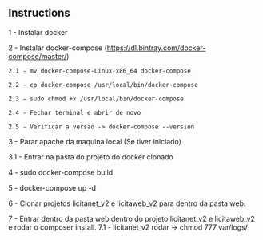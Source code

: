 ## Instructions

1 - Instalar docker

2 - Instalar docker-compose (https://dl.bintray.com/docker-compose/master/)
	
	2.1 - mv docker-compose-Linux-x86_64 docker-compose
	
	2.2 - cp docker-compose /usr/local/bin/docker-compose
	
	2.3 - sudo chmod +x /usr/local/bin/docker-compose
	
	2.4 - Fechar terminal e abrir de novo
	
	2.5 - Verificar a versao -> docker-compose --version
	
3 - Parar apache da maquina local (Se tiver iniciado)

3.1 - Entrar na pasta do projeto do docker clonado

4 - sudo docker-compose build

5 - docker-compose up -d

6 - Clonar projetos licitanet_v2 e licitaweb_v2 para dentro da pasta web. 

7 - Entrar dentro da pasta web dentro do projeto licitanet_v2 e licitaweb_v2 e rodar o composer install.
7.1 - licitanet_v2 rodar -> chmod 777 var/logs/ 

